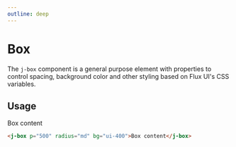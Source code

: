 ```yaml
---
outline: deep
---
```


# Box

The `j-box` component is a general purpose element with properties to control spacing, background color and other styling based on Flux UI's CSS variables.

## Usage

<j-box p="500" radius="md" bg="ui-400">Box content</j-box>

```html
<j-box p="500" radius="md" bg="ui-400">Box content</j-box>
```
